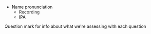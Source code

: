 - Name pronunciation
	- Recording
	- IPA


Question mark for info about what we're assessing with each question